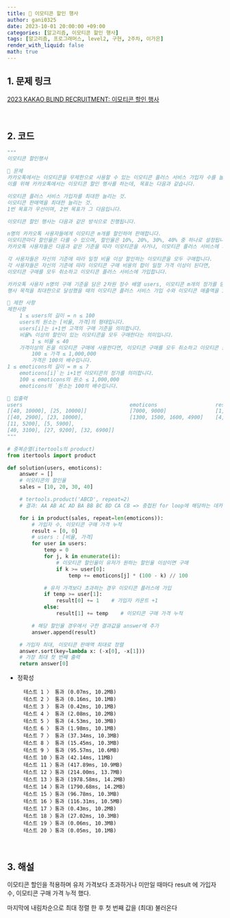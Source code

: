 ```yaml
---
title: 🐢 이모티콘 할인 행사
author: gani0325
date: 2023-10-01 20:00:00 +09:00
categories: [알고리즘, 이모티콘 할인 행사]
tags: [알고리즘, 프로그래머스, level2, 구현, 2주차, 이가은]
render_with_liquid: false
math: true
---
```


## 1. 문제 링크

[2023 KAKAO BLIND RECRUITMENT: 이모티콘 할인 행사](https://school.programmers.co.kr/learn/courses/30/lessons/150368)

<br>

## 2. 코드

```python
"""
이모티콘 할인행사

💛 문제
카카오톡에서는 이모티콘을 무제한으로 사용할 수 있는 이모티콘 플러스 서비스 가입자 수를 늘리려고 합니다.
이를 위해 카카오톡에서는 이모티콘 할인 행사를 하는데, 목표는 다음과 같습니다.

이모티콘 플러스 서비스 가입자를 최대한 늘리는 것.
이모티콘 판매액을 최대한 늘리는 것.
1번 목표가 우선이며, 2번 목표가 그 다음입니다.

이모티콘 할인 행사는 다음과 같은 방식으로 진행됩니다.

n명의 카카오톡 사용자들에게 이모티콘 m개를 할인하여 판매합니다.
이모티콘마다 할인율은 다를 수 있으며, 할인율은 10%, 20%, 30%, 40% 중 하나로 설정됩니다.
카카오톡 사용자들은 다음과 같은 기준을 따라 이모티콘을 사거나, 이모티콘 플러스 서비스에 가입합니다.

각 사용자들은 자신의 기준에 따라 일정 비율 이상 할인하는 이모티콘을 모두 구매합니다.
각 사용자들은 자신의 기준에 따라 이모티콘 구매 비용의 합이 일정 가격 이상이 된다면, 
이모티콘 구매를 모두 취소하고 이모티콘 플러스 서비스에 가입합니다.

카카오톡 사용자 n명의 구매 기준을 담은 2차원 정수 배열 users, 이모티콘 m개의 정가를 담은 1차원 정수 배열 emoticons
행사 목적을 최대한으로 달성했을 때의 이모티콘 플러스 서비스 가입 수와 이모티콘 매출액을 1차원 정수 배열에 담아 return 하도록 solution 함수를 완성해주세요.

🧡 제한 사항
제한사항
    1 ≤ users의 길이 = n ≤ 100
    users의 원소는 [비율, 가격]의 형태입니다.
    users[i]는 i+1번 고객의 구매 기준을 의미합니다.
    비율% 이상의 할인이 있는 이모티콘을 모두 구매한다는 의미입니다.
        1 ≤ 비율 ≤ 40
    가격이상의 돈을 이모티콘 구매에 사용한다면, 이모티콘 구매를 모두 취소하고 이모티콘 플러스 서비스에 가입한다는 의미입니다.
        100 ≤ 가격 ≤ 1,000,000
        가격은 100의 배수입니다.
1 ≤ emoticons의 길이 = m ≤ 7
    emoticons[i]`는 i+1번 이모티콘의 정가를 의미합니다.
    100 ≤ emoticons의 원소 ≤ 1,000,000
    emoticons의 `원소는 100의 배수입니다.

💚 입출력
users	                                emoticons	                result
[[40, 10000], [25, 10000]]	            [7000, 9000]	            [1, 5400]
[[40, 2900], [23, 10000], 	            [1300, 1500, 1600, 4900]	[4, 13860]
[11, 5200], [5, 5900], 
[40, 3100], [27, 9200], [32, 6900]]
"""

# 중복순열(itertools의 product)
from itertools import product

def solution(users, emoticons):
    answer = []
    # 이모티콘의 할인율
    sales = [10, 20, 30, 40]    

    # tertools.product('ABCD', repeat=2)
    # 결과: AA AB AC AD BA BB BC BD CA CB => 중첩된 for loop에 해당하는 데카르트의 곱

    for i in product(sales, repeat=len(emoticons)): 
        # 가입자 수, 이모티콘 구매 가격 누적
        result = [0, 0]
        # users : [비율, 가격]
        for user in users:
            temp = 0   
            for j, k in enumerate(i):
                # 이모티콘 할인율이 유저가 원하는 할인율 이상이면 구매
                if k >= user[0]:    
                    temp += emoticons[j] * (100 - k) // 100

            # 유저 가격보다 초과하는 경우 이모티콘 플러스에 가입
            if temp >= user[1]:    
                result[0] += 1    # 가입자 카운트 +1
            else:
                result[1] += temp    # 이모티콘 구매 가격 누적

        # 해당 할인율 경우에서 구한 결과값을 answer에 추가
        answer.append(result)

    # 가입자 최대, 이모티콘 판매액 최대로 정렬
    answer.sort(key=lambda x: (-x[0], -x[1]))    
    # 가장 최대 첫 번째 출력
    return answer[0]
```

- 정확성

        테스트 1 〉	통과 (0.07ms, 10.2MB)
        테스트 2 〉	통과 (0.16ms, 10.1MB)
        테스트 3 〉	통과 (0.42ms, 10.1MB)
        테스트 4 〉	통과 (2.08ms, 10.2MB)
        테스트 5 〉	통과 (4.53ms, 10.3MB)
        테스트 6 〉	통과 (1.98ms, 10.1MB)
        테스트 7 〉	통과 (37.34ms, 10.3MB)
        테스트 8 〉	통과 (15.45ms, 10.3MB)
        테스트 9 〉	통과 (95.57ms, 10.6MB)
        테스트 10 〉통과 (42.14ms, 11MB)
        테스트 11 〉통과 (417.89ms, 10.9MB)
        테스트 12 〉통과 (214.00ms, 13.7MB)
        테스트 13 〉통과 (1978.58ms, 14.2MB)
        테스트 14 〉통과 (1790.68ms, 14.2MB)
        테스트 15 〉통과 (96.78ms, 10.3MB)
        테스트 16 〉통과 (116.31ms, 10.5MB)
        테스트 17 〉통과 (0.43ms, 10.2MB)
        테스트 18 〉통과 (27.02ms, 10.3MB)
        테스트 19 〉통과 (0.06ms, 10.3MB)
        테스트 20 〉통과 (0.05ms, 10.1MB)

<br>

## 3. 해설
    
이모티콘 할인을 적용하며 유저 가격보다 초과하거나 미만일 때마다 result 에 가입자 수, 이모티콘 구매 가격 누적 했다.

 마지막에 내림차순으로 최대 정렬 한 후 첫 번째 값을 (최대) 불러온다
